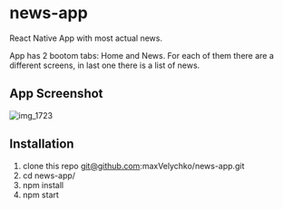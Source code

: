 # news-app
React Native App with most actual news. 

App has 2 bootom tabs: Home and News. For each of them there are a different screens, in last one there is a list of news.

## App Screenshot
![img_1723](https://user-images.githubusercontent.com/21207968/48676366-6f3d0500-eb6e-11e8-84b5-46d996e5437d.PNG)

## Installation

1. clone this repo git@github.com:maxVelychko/news-app.git
2. cd news-app/
3. npm install
4. npm start
